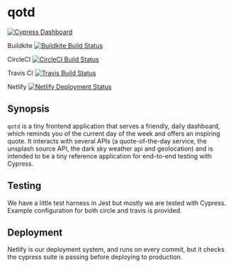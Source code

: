 # qotd

[![Cypress Dashboard](https://img.shields.io/badge/cypress-dashboard-green)](https://dashboard.cypress.io/projects/meud3z/runs)

Buildkite [![Buildkite Build Status](https://badge.buildkite.com/bd5a1ccb1b4aef4f0a4ce5ca9f940dae083c4120a2c323fb24.svg)](https://buildkite.com/cy-joe/quotr)

CircleCI [![CircleCI Build Status](https://circleci.com/gh/CypressJoseph/qotd.svg?style=svg)](<https://circleci.com/gh/CypressJoseph/qotd>)

Travis CI [![Travis Build Status](https://travis-ci.com/CypressJoseph/qotd.svg?branch=master)](https://travis-ci.com/CypressJoseph/qotd)

Netlify [![Netlify Deployment Status](https://api.netlify.com/api/v1/badges/f58b2fad-24d7-424a-87fb-82a3180f3af7/deploy-status)](https://app.netlify.com/sites/qotd-dashboard/deploys) 


## Synopsis

`qotd` is a tiny frontend application that serves a friendly, daily dashboard, which reminds you of the current day of the week and offers an inspiring quote. It interacts with several APIs (a quote-of-the-day service, the unsplash source API, the dark sky weather api and geolocation) and is intended to be a tiny reference application for end-to-end testing with Cypress.

## Testing

We have a little test harness in Jest but mostly we are tested with Cypress. Example configuration for both circle and travis is provided.

## Deployment

Netlify is our deployment system, and runs on every commit, but it checks the cypress suite is passing before deploying to production.
